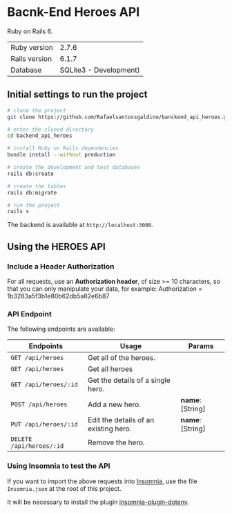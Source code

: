# Bacnk-End Heroes API

Ruby on Rails 6.

<table>
  <tr>
    <td>Ruby version</td>
    <td>
      2.7.6
    </td>
  </tr>
  <tr>
    <td>Rails version</td>
    <td>
      6.1.7
    </td>
  </tr>
  <tr>
    <td>Database</td>
    <td>
      SQLite3 - Development)
    </td>
  </tr>
</table>

## Initial settings to run the project

```bash
# clone the project
git clone https://github.com/Rafaelsantossgaldino/banckend_api_heroes.git

# enter the cloned directory
cd backend_api_heroes

# install Ruby on Rails dependencies
bundle install --without production

# create the development and test databases
rails db:create

# create the tables
rails db:migrate

# run the project
rails s
```

The backend is available at `http://localhost:3000`.

## Using the HEROES API

### Include a Header Authorization

For all requests, use an **Authorization header**, of size >= 10 characters, so that you can only manipulate your data, for example:
Authorization = 1b3283a5f3b1e80b62db5a82e6b87

### API Endpoint

The following endpoints are available:

| Endpoints                   | Usage                                     | Params             |
| --------------------------- | ----------------------------------------- | ------------------ |
| `GET /api/heroes`           | Get all of the heroes.                    |                    |
| `GET /api/heroes`           | Get all heroes                            |                    |
| `GET /api/heroes/:id`       | Get the details of a single hero.         |                    |
| `POST /api/heroes`          | Add a new hero.                           | **name**: [String] |
| `PUT /api/heroes/:id`       | Edit the details of an existing hero.     | **name**: [String] |
| `DELETE /api/heroes/:id`    | Remove the hero.                          |                    |

### Using Insomnia to test the API

If you want to import the above requests into [Insomnia](https://insomnia.rest/download), use the file `Insomnia.json` at the root of this project.

It will be necessary to install the plugin [insomnia-plugin-dotenv](https://insomnia.rest/plugins/insomnia-plugin-dotenv).


